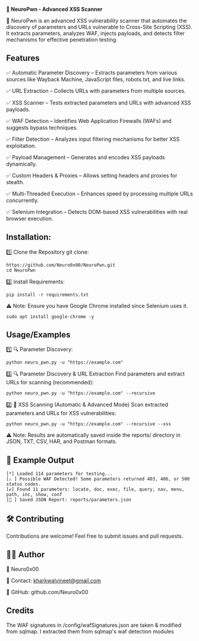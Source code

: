 **🚀 NeuroPwn - Advanced XSS Scanner**

🔎 NeuroPwn is an advanced XSS vulnerability scanner that automates the discovery of parameters and URLs vulnerable to Cross-Site Scripting (XSS). It extracts parameters, analyzes WAF, injects payloads, and detects filter mechanisms for effective penetration testing.

## Features

✅ Automatic Parameter Discovery – Extracts parameters from various sources like Wayback Machine, JavaScript files, robots.txt, and live links.

✅ URL Extraction – Collects URLs with parameters from multiple sources.

✅ XSS Scanner – Tests extracted parameters and URLs with advanced XSS payloads.

✅ WAF Detection – Identifies Web Application Firewalls (WAFs) and suggests bypass techniques.

✅ Filter Detection – Analyzes input filtering mechanisms for better XSS exploitation.

✅ Payload Management – Generates and encodes XSS payloads dynamically.

✅ Custom Headers & Proxies – Allows setting headers and proxies for stealth.

✅ Multi-Threaded Execution – Enhances speed by processing multiple URLs concurrently.

✅ Selenium Integration – Detects DOM-based XSS vulnerabilities with real browser execution.

## Installation:

1️⃣ Clone the Repository git clone:

    https://github.com/Neuro0x00/NeuroPwn.git
    cd NeuroPwn

2️⃣ Install Requirements:

    pip install -r requirements.txt

⚠ Note: Ensure you have Google Chrome installed since Selenium uses it.

    sudo apt install google-chrome -y






## Usage/Examples

1️⃣ 🔍 Parameter Discovery:

    python neuro_pwn.py -u "https://example.com"

3️⃣ 🔍 Parameter Discovery & URL Extraction Find parameters and extract URLs for scanning (recommended):

    python neuro_pwn.py -u "https://example.com" --recursive

2️⃣ 🚀 XSS Scanning (Automatic & Advanced Mode) Scan extracted parameters and URLs for XSS vulnerabilities:

    python neuro_pwn.py -u "https://example.com" --recursive --xss


⚠ Note: Results are automatically saved inside the reports/ directory in JSON, TXT, CSV, HAR, and Postman formats.

## 🔧 Example Output

    [*] Loaded 114 parameters for testing...
    [⚠️ ] Possible WAF Detected! Some parameters returned 403, 406, or 500 status codes.
    [✔] Found 11 parameters: locate, doc, exec, file, query, nav, menu, path, inc, show, conf
    [📂 ] Saved JSON Report: reports/parameters.json
## 🛠️ Contributing

Contributions are welcome! Feel free to submit issues and pull requests.


## 👨‍💻 Author

👤 Neuro0x00

📧 Contact: kharkwalvineet@gmail.com

🔗 GitHub: github.com/Neuro0x00
## Credits

The WAF signatures in /config/wafSignatures.json are taken & modified from sqlmap. I extracted them from sqlmap's waf detection modules 
